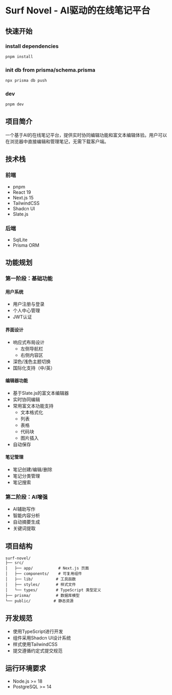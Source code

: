 # Surf Novel - AI驱动的在线笔记平台

## 快速开始

### install dependencies
```sh
pnpm install
```

### init db from prisma/schema.prisma
```sh
npx prisma db push
```

### dev
```sh
pnpm dev
```
## 项目简介
一个基于AI的在线笔记平台，提供实时协同编辑功能和富文本编辑体验。用户可以在浏览器中直接编辑和管理笔记，无需下载客户端。

## 技术栈
### 前端
- pnpm
- React 19
- Next.js 15
- TailwindCSS
- Shadcn UI
- Slate.js

### 后端
- SqlLite
- Prisma ORM

## 功能规划

### 第一阶段：基础功能
#### 用户系统
- 用户注册与登录
- 个人中心管理
- JWT认证

#### 界面设计
- 响应式布局设计
  - 左侧导航栏
  - 右侧内容区
- 深色/浅色主题切换
- 国际化支持（中/英）

#### 编辑器功能
- 基于Slate.js的富文本编辑器
- 实时协同编辑
- 常用富文本功能支持
  - 文本格式化
  - 列表
  - 表格
  - 代码块
  - 图片插入
- 自动保存

#### 笔记管理
- 笔记创建/编辑/删除
- 笔记分类管理
- 笔记搜索

### 第二阶段：AI增强
- AI辅助写作
- 智能内容分析
- 自动摘要生成
- 关键词提取

## 项目结构
```
surf-novel/
├── src/
│   ├── app/           # Next.js 页面
│   ├── components/    # 可复用组件
│   ├── lib/          # 工具函数
│   ├── styles/       # 样式文件
│   └── types/        # TypeScript 类型定义
├── prisma/           # 数据库模型
└── public/          # 静态资源
```

## 开发规范
- 使用TypeScript进行开发
- 组件采用Shadcn UI设计系统
- 样式使用TailwindCSS
- 提交遵循约定式提交规范

## 运行环境要求
- Node.js >= 18
- PostgreSQL >= 14